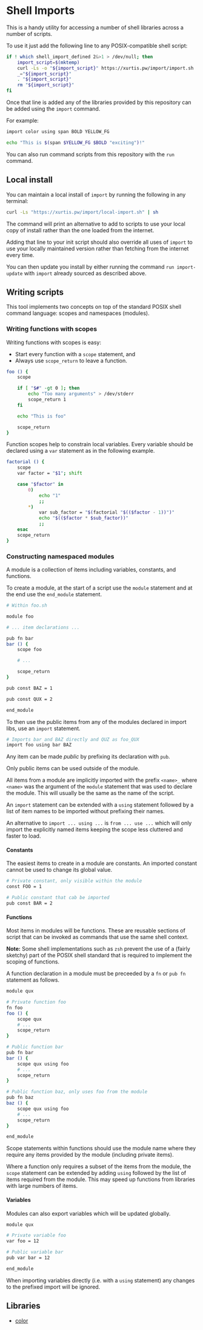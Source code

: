 # Shell Imports

This is a handy utility for accessing a number of shell libraries across
a number of scripts.

To use it just add the following line to any POSIX-compatible shell
script:

```sh
if ! which shell_import_defined 2&>1 > /dev/null; then
	import_script=$(mktemp)
	curl -Ls -o "${import_script}" https://xurtis.pw/import/import.sh
	_="${import_script}"
	. "${import_script}"
	rm "${import_script}"
fi
```

Once that line is added any of the libraries provided by this repository
can be added using the `import` command.

For example:

```sh
import color using span BOLD YELLOW_FG

echo "This is $(span $YELLOW_FG $BOLD "exciting")!"
```

You can also run command scripts from this repository with the `run`
command.

## Local install

You can maintain a local install of `import` by running the following in
any terminal:

```sh
curl -Ls "https://xurtis.pw/import/local-import.sh" | sh
```

The command will print an alternative to add to scripts to use your
local copy of install rather than the one loaded from the internet.

Adding that line to your init script should also override all uses of
`import` to use your locally maintained version rather than fetching
from the internet every time.

You can then update you install by either running the command `run
import-update` with `import` already sourced as described above.

## Writing scripts

This tool implements two concepts on top of the standard POSIX shell
command language: scopes and namespaces (modules).

### Writing functions with scopes

Writing functions with scopes is easy:
	
 * Start every function with a `scope` statement, and
 * Always use `scope_return` to leave a function.

```sh
foo () {
	scope

	if [ "$#" -gt 0 ]; then
		echo "Too many arguments" > /dev/stderr
		scope_return 1
	fi

	echo "This is foo"

	scope_return
}
```

Function scopes help to constrain local variables. Every variable should
be declared using a `var` statement as in the following example.

```sh
factorial () {
	scope
	var factor = "$1"; shift

	case "$factor" in
		0)
			echo "1"
			;;
		*)
			var sub_factor = "$(factorial "$(($factor - 1))")"
			echo "$(($factor * $sub_factor))"
			;;
	esac
	scope_return
}
```

### Constructing namespaced modules

A module is a collection of items including variables, constants, and
functions.

To create a module, at the start of a script use the `module` statement
and at the end use the `end_module` statement.

```sh
# Within foo.sh

module foo

# ... item declarations ...

pub fn bar
bar () {
	scope foo

	# ...

	scope_return
}

pub const BAZ = 1

pub const QUX = 2

end_module
```

To then use the public items from any of the modules declared in import
libs, use an `import` statement.

```sh
# Imports bar and BAZ directly and QUZ as foo_QUX
import foo using bar BAZ
```

Any item can be made *public* by prefixing its declaration with `pub`.

Only public items can be used outside of the module.

All items from a module are implicitly imported with the prefix
`<name>_` where `<name>` was the argument of the `module` statement that
was used to declare the module. This will usually be the same as the
name of the script.

An `import` statement can be extended with a `using` statement followed
by a list of item names to be imported without prefixing their names.

An alternative to `import ... using ...` is `from ... use ...` which
will only import the explicitly named items keeping the scope less
cluttered and faster to load.

#### Constants

The easiest items to create in a module are constants. An imported
constant cannot be used to change its global value.

```sh
# Private constant, only visible within the module
const FOO = 1

# Public constant that cab be imported
pub const BAR = 2
```

#### Functions

Most items in modules will be functions. These are reusable sections of
script that can be invoked as commands that use the same shell context.

**Note:** Some shell implementations such as `zsh` prevent the use of a
(fairly sketchy) part of the POSIX shell standard that is required to
implement the scoping of functions.

A function declaration in a module must be preceeded by a `fn` or `pub
fn` statement as follows.

```sh
module qux

# Private function foo
fn foo
foo () {
	scope qux
	# ...
	scope_return
}

# Public function bar
pub fn bar
bar () {
	scope qux using foo
	# ...
	scope_return
}

# Public function baz, only uses foo from the module
pub fn baz
baz () {
	scope qux using foo
	# ...
	scope_return
}

end_module
```

Scope statements within functions should use the module name where they
require any items provided by the module (including private items).

Where a function only requires a subset of the items from the module,
the `scope` statement can be extended by adding `using` followed by the
list of items required from the module. This may speed up functions from
libraries with large numbers of items.

#### Variables

Modules can also export variables which will be updated globally.

```sh
module qux

# Private variable foo
var foo = 12

# Public variable bar
pub var bar = 12

end_module
```

When importing variables directly (i.e. with a `using` statement) any
changes to the prefixed import will be ignored.

## Libraries

 * [color](docs/color.md)
